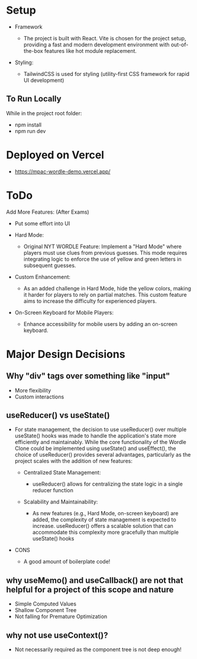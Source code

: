 # Setup

- Framework

  - The project is built with React. Vite is chosen for the project setup, providing a fast and modern development environment with out-of-the-box features like hot module replacement.

- Styling:

  - TailwindCSS is used for styling (utility-first CSS framework for rapid UI development)

## To Run Locally

While in the project root folder:

- npm install
- npm run dev

# Deployed on Vercel

- https://mpac-wordle-demo.vercel.app/

# ToDo

Add More Features: (After Exams)

- Put some effort into UI

- Hard Mode:

  - Original NYT WORDLE Feature: Implement a "Hard Mode" where players must use clues from previous guesses. This mode requires integrating logic to enforce the use of yellow and green letters in subsequent guesses.

- Custom Enhancement:

  - As an added challenge in Hard Mode, hide the yellow colors, making it harder for players to rely on partial matches. This custom feature aims to increase the difficulty for experienced players.

- On-Screen Keyboard for Mobile Players:

  - Enhance accessibility for mobile users by adding an on-screen keyboard.

# Major Design Decisions

## Why "div" tags over something like "input"

- More flexibility
- Custom interactions

## useReducer() vs useState()

- For state management, the decision to use useReducer() over multiple useState() hooks was made to handle the application's state more efficiently and maintainably. While the core functionality of the Wordle Clone could be implemented using useState() and useEffect(), the choice of useReducer() provides several advantages, particularly as the project scales with the addition of new features:

  - Centralized State Management:

    - useReducer() allows for centralizing the state logic in a single reducer function

  - Scalability and Maintainability:

    - As new features (e.g., Hard Mode, on-screen keyboard) are added, the complexity of state management is expected to increase. useReducer() offers a scalable solution that can accommodate this complexity more gracefully than multiple useState() hooks

- CONS
  - A good amount of boilerplate code!

## why useMemo() and useCallback() are not that helpful for a project of this scope and nature

- Simple Computed Values
- Shallow Component Tree
- Not falling for Premature Optimization

## why not use useContext()?

- Not necessarily required as the component tree is not deep enough!
